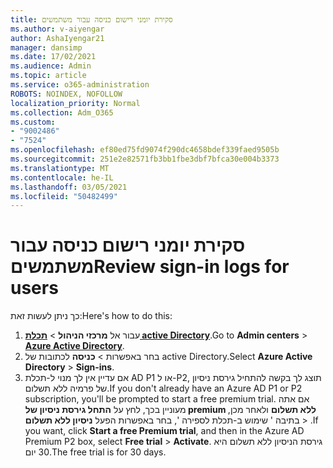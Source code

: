 ```yaml
---
title: סקירת יומני רישום כניסה עבור משתמשים
ms.author: v-aiyengar
author: AshaIyengar21
manager: dansimp
ms.date: 17/02/2021
ms.audience: Admin
ms.topic: article
ms.service: o365-administration
ROBOTS: NOINDEX, NOFOLLOW
localization_priority: Normal
ms.collection: Adm_O365
ms.custom:
- "9002486"
- "7524"
ms.openlocfilehash: ef80ed75fd9074f290dc4658bdef339faed9505b
ms.sourcegitcommit: 251e2e82571fb3bb1fbe3dbf7bfca30e004b3373
ms.translationtype: MT
ms.contentlocale: he-IL
ms.lasthandoff: 03/05/2021
ms.locfileid: "50482499"
---
```

# <a name="review-sign-in-logs-for-users"></a><span data-ttu-id="5b1c9-102">סקירת יומני רישום כניסה עבור משתמשים</span><span class="sxs-lookup"><span data-stu-id="5b1c9-102">Review sign-in logs for users</span></span>

<span data-ttu-id="5b1c9-103">כך ניתן לעשות זאת:</span><span class="sxs-lookup"><span data-stu-id="5b1c9-103">Here's how to do this:</span></span>

1. <span data-ttu-id="5b1c9-104">עבור אל **מרכזי הניהול**  >  **[תכלת active Directory](https://go.microsoft.com/fwlink/p/?linkid=2067268)**.</span><span class="sxs-lookup"><span data-stu-id="5b1c9-104">Go to **Admin centers** > **[Azure Active Directory](https://go.microsoft.com/fwlink/p/?linkid=2067268)**.</span></span>
1. <span data-ttu-id="5b1c9-105">בחר באפשרות  >  **כניסה** לכתובות של active Directory.</span><span class="sxs-lookup"><span data-stu-id="5b1c9-105">Select **Azure Active Directory** > **Sign-ins**.</span></span>
1. <span data-ttu-id="5b1c9-106">אם עדיין אין לך מנוי ל-תכלת AD P1 או ל-P2, תוצג לך בקשה להתחיל גירסת ניסיון של פרמיה ללא תשלום.</span><span class="sxs-lookup"><span data-stu-id="5b1c9-106">If you don't already have an Azure AD P1 or P2 subscription, you'll be prompted to start a free premium trial.</span></span> <span data-ttu-id="5b1c9-107">אם אתה מעוניין בכך, לחץ על **התחל גירסת ניסיון של premium ללא תשלום** ולאחר מכן, בתיבה ' שימוש ב-תכלת לספירה ', בחר באפשרות הפעל **ניסיון ללא תשלום**  >  .</span><span class="sxs-lookup"><span data-stu-id="5b1c9-107">If you want, click **Start a free Premium trial**, and then in the Azure AD Premium P2 box, select **Free trial** > **Activate**.</span></span> <span data-ttu-id="5b1c9-108">גירסת הניסיון ללא תשלום היא 30 יום.</span><span class="sxs-lookup"><span data-stu-id="5b1c9-108">The free trial is for 30 days.</span></span>